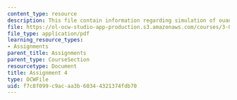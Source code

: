 ```yaml
---
content_type: resource
description: This file contain information regarding simulation of ouantum bound state.
file: https://ol-ocw-studio-app-production.s3.amazonaws.com/courses/3-021j-introduction-to-modeling-and-simulation-spring-2012/f7c8f099c9acaa3b60344321374fdb70_MIT3_021JS12_HW4.pdf
file_type: application/pdf
learning_resource_types:
- Assignments
parent_title: Assignments
parent_type: CourseSection
resourcetype: Document
title: Assignment 4
type: OCWFile
uid: f7c8f099-c9ac-aa3b-6034-4321374fdb70
---
```


